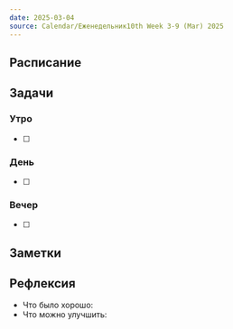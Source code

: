 ```yaml
---
date: 2025-03-04
source: Calendar/Еженедельник10th Week 3-9 (Mar) 2025
---
```



## Расписание

## Задачи

### Утро

- [ ]

### День

- [ ]

### Вечер

- [ ]

## Заметки

## Рефлексия

- Что было хорошо:
- Что можно улучшить: